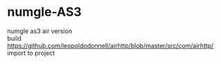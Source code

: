 # numgle-AS3
numgle as3 air version<br>
build https://github.com/leopoldodonnell/airhttp/blob/master/src/com/airhttp/ <br>
import to project

